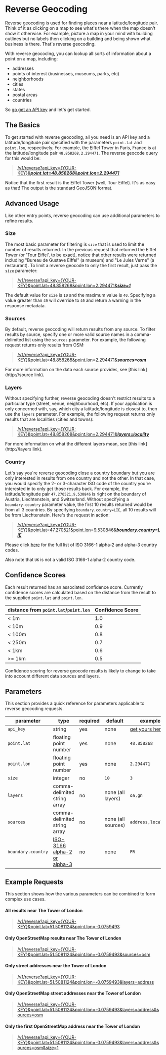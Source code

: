Reverse Geocoding
==================

Reverse geocoding is used for finding places near a latitude/longitude pair.  Think of it as clicking on a map to see what's there when the map doesn't show it otherwise.  For example, picture a map in your mind with building outlines but no labels then clicking on a building and being shown what business is there.  That's reverse geocoding.  

With reverse geocoding, you can lookup all sorts of information about a point on a map, including:

* addresses
* points of interest (businesses, museums, parks, etc)
* neighborhoods
* cities
* states
* postal areas
* countries

So [go get an API key](https://mapzen.com/developers) and let's get started.

## The Basics

To get started with reverse geocoding, all you need is an API key and a latitude/longitude pair specified with the parameters `point.lat` and `point.lon`, respectively.  For example, the Eiffel Tower in Paris, France is at the latitude/longitude pair `48.858268,2.294471`.  The reverse geocode query for this would be:

>[/v1/reverse?api\_key={YOUR-KEY}&___point.lat=48.858268___&___point.lon=2.294471___](https://search.mapzen.com/v1/reverse?api_key={YOUR_API_KEY}&point.lat=48.858268&point.lon=2.294471)

Notice that the first result is the Eiffel Tower (well, Tour Eiffel).  It's as easy as that!  The output is the standard GeoJSON format.

## Advanced Usage

Like other entry points, reverse geocoding can use additional parameters to refine results.  

### Size

The most basic parameter for filtering is `size` that is used to limit the number of results returned.  In the previous request that returned the Eiffel Tower (or 'Tour Eiffel', to be exact), notice that other results were returned including "Bureau de Gustave Eiffel" (a museum) and "Le Jules Verne" (a restaurant).  To limit a reverse geocode to only the first result, just pass the `size` parameter:

>[/v1/reverse?api\_key={YOUR-KEY}&point.lat=48.858268&point.lon=2.294471&___size=1___](https://search.mapzen.com/v1/reverse?api_key={YOUR_API_KEY}&point.lat=48.858268&point.lon=2.294471&size=1)

The default value for `size` is `10` and the maximum value is `40`.  Specifying a value greater than `40` will override to `40` and return a warning in the response metadata.  

### Sources

By default, reverse geocoding will return results from any source.  To filter results by source, specify one or more valid source names in a comma-delimited list using the `sources` parameter.  For example, the following request returns only results from OSM:

>[/v1/reverse?api\_key={YOUR-KEY}&point.lat=48.858268&point.lon=2.294471&___sources=osm___](https://search.mapzen.com/v1/reverse?api_key={YOUR_API_KEY}&point.lat=48.858268&point.lon=2.294471&sources=osm)

For more information on the data each source provides, see [this link](http://source link).

### Layers

Without specifying further, reverse geocoding doesn't restrict results to a particular type (street, venue, neighbourhood, etc).  If your application is only concerned with, say, which city a latitude/longitude is closest to, then use the `layers` parameter.  For example, the following request returns only results that are localities (cities and towns):

>[/v1/reverse?api\_key={YOUR-KEY}&point.lat=48.858268&point.lon=2.294471&___layers=locality___](https://search.mapzen.com/v1/reverse?api_key={YOUR_API_KEY}&point.lat=48.858268&point.lon=2.294471&layers=locality)

For more information on what the different layers mean, see [this link](http://layers link).

### Country

Let's say you're reverse geocoding close a country boundary but you are only interested in results from one country and not the other.  In that case, you would specify the 2- or 3-character ISO code of the country you're interested in to only get those results back.  For example, the latitude/longitude pair `47.270521,9.530846` is right on the boundary of Austria, Liechtenstein, and Switzerland.  Without specifying a `boundary.country` parameter value, the first 10 results returned would be from all 3 countries.  By specifying `boundary.country=LIE`, all 10 results will be from Liechtenstein.  Here's the request in action:

>[/v1/reverse?api\_key={YOUR-KEY}&point.lat=47.270521&point.lon=9.530846&___boundary.country=LIE___](https://search.mapzen.com/v1/reverse?api_key={YOUR_API_KEY}&point.lat=47.270521&point.lon=9.530846&boundary.country=LIE)

Please click <a href="https://en.wikipedia.org/wiki/ISO_3166-1" target="\_blank">here</a> for the full list of ISO 3166-1 alpha-2 and alpha-3 country codes.

Also note that `UK` is not a valid ISO 3166-1 alpha-2 country code.  

## Confidence Scores

Each result returned has an associated confidence score.  Currently confidence scores are calculated based on the distance from the result to the supplied `point.lat` and `point.lon`.  

distance from `point.lat`/`point.lon` | Confidence Score
--- | ---
&lt; 1m | 1.0
&lt; 10m | 0.9
&lt; 100m | 0.8
&lt; 250m | 0.7
&lt; 1km | 0.6
&gt;= 1km | 0.5

Confidence scoring for reverse geocode results is likely to change to take into account different data sources and layers.  

## Parameters

This section provides a quick reference for parameters applicable to reverse geocoding requests.  

parameter | type | required | default | example
--- | --- | --- | --- | ---
`api_key` | string | yes | none | [get yours here](https://mapzen.com/developers)
`point.lat` | floating point number | yes | none | `48.858268`
`point.lon` | floating point number | yes | none | `2.294471`
`size` | integer | no | `10` | `3`
`layers` | comma-delimited string array | no | none (all layers) | `oa,gn`
`sources` | comma-delimited string array | no | none (all sources) | `address,locality`
`boundary.country` | <a href="https://en.wikipedia.org/wiki/ISO_3166-1" target="\_blank">ISO-3166 alpha-2 or alpha-3</a> | no | none | `FR`

## Example Requests

This section shows how the various parameters can be combined to form complex use cases.  

#### All results near The Tower of London

>[/v1/reverse?api\_key={YOUR-KEY}&point.lat=51.5081124&point.lon=-0.0759493](https://search.mapzen.com/v1/reverse?api_key={YOUR_API_KEY}&point.lat=51.5081124&point.lon=-0.0759493)

#### Only OpenStreetMap results near The Tower of London

>[/v1/reverse?api\_key={YOUR-KEY}&point.lat=51.5081124&point.lon=-0.0759493&sources=osm](https://search.mapzen.com/v1/reverse?api_key={YOUR_API_KEY}&point.lat=51.5081124&point.lon=-0.0759493&sources=osm)

#### Only street addresses near the Tower of London

>[/v1/reverse?api\_key={YOUR-KEY}&point.lat=51.5081124&point.lon=-0.0759493&layers=address](https://search.mapzen.com/v1/reverse?api_key={YOUR_API_KEY}&point.lat=51.5081124&point.lon=-0.0759493&layers=address)

#### Only OpenStreetMap street addresses near the Tower of London

>[/v1/reverse?api\_key={YOUR-KEY}&point.lat=51.5081124&point.lon=-0.0759493&layers=address&sources=osm](https://search.mapzen.com/v1/reverse?api_key={YOUR_API_KEY}&point.lat=51.5081124&point.lon=-0.0759493&layers=address&sources=osm)

#### Only the first OpenStreetMap address near the Tower of London

>[/v1/reverse?api\_key={YOUR-KEY}&point.lat=51.5081124&point.lon=-0.0759493&layers=address&sources=osm&size=1](https://search.mapzen.com/v1/reverse?api_key={YOUR_API_KEY}&point.lat=51.5081124&point.lon=-0.0759493&layers=address&sources=osm&size=1)
